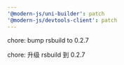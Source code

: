 ```yaml
---
'@modern-js/uni-builder': patch
'@modern-js/devtools-client': patch
---
```


chore: bump rsbuild to 0.2.7

chore: 升级 rsbuild 到 0.2.7
